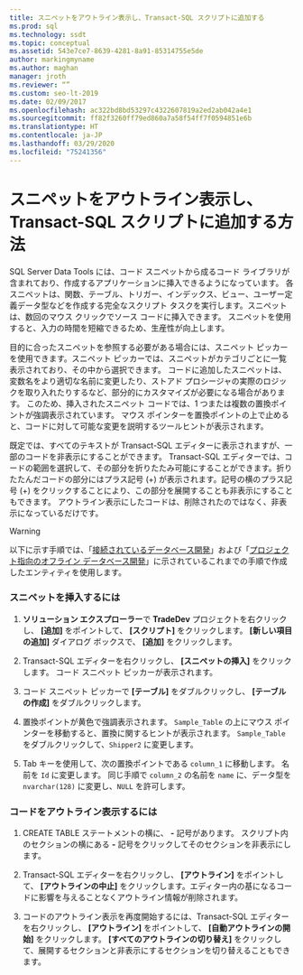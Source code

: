 ```yaml
---
title: スニペットをアウトライン表示し、Transact-SQL スクリプトに追加する
ms.prod: sql
ms.technology: ssdt
ms.topic: conceptual
ms.assetid: 543e7ce7-8639-4281-8a91-85314755e5de
author: markingmyname
ms.author: maghan
manager: jroth
ms.reviewer: “”
ms.custom: seo-lt-2019
ms.date: 02/09/2017
ms.openlocfilehash: ac322bd8bd53297c4322607819a2ed2ab042a4e1
ms.sourcegitcommit: ff82f3260ff79ed860a7a58f54ff7f0594851e6b
ms.translationtype: HT
ms.contentlocale: ja-JP
ms.lasthandoff: 03/29/2020
ms.locfileid: "75241356"
---
```

# <a name="how-to-outline-and-add-snippets-to-transact-sql-script"></a>スニペットをアウトライン表示し、Transact-SQL スクリプトに追加する方法

SQL Server Data Tools には、コード スニペットから成るコード ライブラリが含まれており、作成するアプリケーションに挿入できるようになっています。 各スニペットは、関数、テーブル、トリガー、インデックス、ビュー、ユーザー定義データ型などを作成する完全なスクリプト タスクを実行します。スニペットは、数回のマウス クリックでソース コードに挿入できます。 スニペットを使用すると、入力の時間を短縮できるため、生産性が向上します。  
  
目的に合ったスニペットを参照する必要がある場合には、スニペット ピッカーを使用できます。スニペット ピッカーでは、スニペットがカテゴリごとに一覧表示されており、その中から選択できます。 コードに追加したスニペットは、変数名をより適切な名前に変更したり、ストアド プロシージャの実際のロジックを取り入れたりするなど、部分的にカスタマイズが必要になる場合があります。 このため、挿入されたスニペット コードでは、1 つまたは複数の置換ポイントが強調表示されています。 マウス ポインターを置換ポイントの上で止めると、コードに対して可能な変更を説明するツールヒントが表示されます。  
  
既定では、すべてのテキストが Transact\-SQL エディターに表示されますが、一部のコードを非表示にすることができます。 Transact\-SQL エディターでは、コードの範囲を選択して、その部分を折りたたみ可能にすることができます。折りたたんだコードの部分にはプラス記号 (+) が表示されます。記号の横のプラス記号 (+) をクリックすることにより、この部分を展開することも非表示にすることもできます。 アウトライン表示にしたコードは、削除されたのではなく、非表示になっているだけです。  
  
> [!WARNING]  
> 以下に示す手順では、「[接続されているデータベース開発](../ssdt/connected-database-development.md)」および「[プロジェクト指向のオフライン データベース開発](../ssdt/project-oriented-offline-database-development.md)」に示されているこれまでの手順で作成したエンティティを使用します。  
  
### <a name="to-insert-snippets"></a>スニペットを挿入するには  
  
1.  **ソリューション エクスプローラー**で **TradeDev** プロジェクトを右クリックし、 **[追加]** をポイントして、 **[スクリプト]** をクリックします。 **[新しい項目の追加]** ダイアログ ボックスで、 **[追加]** をクリックします。  
  
2.  Transact\-SQL エディターを右クリックし、 **[スニペットの挿入]** をクリックします。 コード スニペット ピッカーが表示されます。  
  
3.  コード スニペット ピッカーで **[テーブル]** をダブルクリックし、 **[テーブルの作成]** をダブルクリックします。  
  
4.  置換ポイントが黄色で強調表示されます。 `Sample_Table` の上にマウス ポインターを移動すると、置換に関するヒントが表示されます。 `Sample_Table` をダブルクリックして、`Shipper2` に変更します。  
  
5.  Tab キーを使用して、次の置換ポイントである `column_1` に移動します。 名前を `Id` に変更します。 同じ手順で `column_2` の名前を `name` に、データ型を `nvarchar(128)` に変更し、`NULL` を許可します。  
  
### <a name="to-outline-code"></a>コードをアウトライン表示するには  
  
1.  CREATE TABLE ステートメントの横に、 **-** 記号があります。 スクリプト内のセクションの横にある **-** 記号をクリックしてそのセクションを非表示にします。  
  
2.  Transact\-SQL エディターを右クリックし、 **[アウトライン]** をポイントして、 **[アウトラインの中止]** をクリックします。エディター内の基になるコードに影響を与えることなくアウトライン情報が削除されます。  
  
3.  コードのアウトライン表示を再度開始するには、Transact\-SQL エディターを右クリックし、 **[アウトライン]** をポイントして、 **[自動アウトラインの開始]** をクリックします。 **[すべてのアウトラインの切り替え]** をクリックして、展開するセクションと非表示にするセクションを切り替えることもできます。  
  
